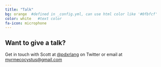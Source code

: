```yaml
---
title: "Talk"
bg: orange  #defined in _config.yml, can use html color like '#0fbfcf'
color: white   #text color
fa-icon: microphone
---
```


## Want to give a talk?

Get in touch with Scott at [@pdxrlang](https://twitter.com/pdxrlang) on Twitter or email at [myrmecocystus@gmail.com](mailto:myrmecocystus@gmail.com)
